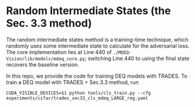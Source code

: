 # Random Intermediate States (the Sec. 3.3 method)

The random intermediate states method is a training-time technique, which randomly uses some intermediate state to calculate for the adversarial loss. The core implementation lies at Line 440 of `./MDEQ-Vision/lib/models/mdeq_core.py`; switching Line 440 to using the final state recovers the baseline version.

In this repo, we provide the code for training DEQ models with TRADES. To train a DEQ model with TRADES + Sec.3.3 method, run

`CUDA_VISIBLE_DEVICES=$1 python tools/cls_train.py --cfg experiments/cifar/trades_sec33_cls_mdeq_LARGE_reg.yaml`


